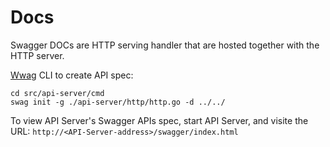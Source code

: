 # Docs

Swagger DOCs are HTTP serving handler that are hosted together with the HTTP
server.

[Wwag](https://pkg.go.dev/github.com/go-openapi/swag) CLI to create API spec:

```shell
cd src/api-server/cmd
swag init -g ./api-server/http/http.go -d ../../
```

To view API Server's Swagger APIs spec, start API Server, and visite the URL:
`http://<API-Server-address>/swagger/index.html`
